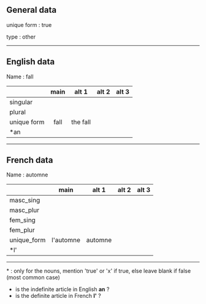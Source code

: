 ## General data

unique form : true

type : other

---

## English data

Name : fall

|             | main |  alt 1   | alt 2 | alt 3 |
| :---------- | :--: | :------: | :---: | ----- |
| singular    |      |          |       |       |
| plural      |      |          |       |       |
| unique form | fall | the fall |       |       |
| \*an        |      |          |       |       |

---

## French data

Name : automne

|             |   main    |  alt 1  | alt 2 | alt 3 |
| :---------- | :-------: | :-----: | :---: | :---: |
| masc_sing   |           |         |       |       |
| masc_plur   |           |         |       |       |
| fem_sing    |           |         |       |       |
| fem_plur    |           |         |       |       |
| unique_form | l'automne | automne |       |       |
| \*l'        |           |         |       |       |

---

\* : only for the nouns, mention 'true' or 'x' if true, else leave blank if false (most common case)

- is the indefinite article in English **an** ?
- is the definite article in French **l'** ?
